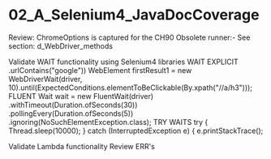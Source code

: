# 02_A_Selenium4_JavaDocCoverage


Review: ChromeOptions is captured for the CH90 Obsolete runner:-
            See section: d_WebDriver_methods


Validate WAIT functionality using Selenium4 libraries
    WAIT
        EXPLICIT 
                    .urlContains("google"))
                    WebElement firstResult1 = new WebDriverWait(driver, 10).until(ExpectedConditions.elementToBeClickable(By.xpath("//a/h3")));
        FLUENT
                    Wait<WebDriver> wait = new FluentWait<WebDriver>(driver)
                       .withTimeout(Duration.ofSeconds(30))
                       .pollingEvery(Duration.ofSeconds(5))
                       .ignoring(NoSuchElementException.class);
        TRY WAITS
                    try {
                    Thread.sleep(10000);
                    } catch (InterruptedException e) {
                    e.printStackTrace();


Validate Lambda functionality
    Review ERR's 


